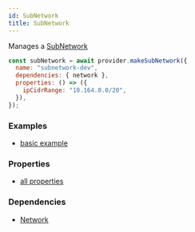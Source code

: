```yaml
---
id: SubNetwork
title: SubNetwork
---
```


Manages a [SubNetwork](https://cloud.google.com/compute/docs/reference/rest/v1/subnetworks)

```js
const subNetwork = await provider.makeSubNetwork({
  name: "subnetwork-dev",
  dependencies: { network },
  properties: () => ({
    ipCidrRange: "10.164.0.0/20",
  }),
});
```

### Examples

- [basic example](https://github.com/grucloud/grucloud/blob/master/examples/google/vm-network/iac.js)

### Properties

- [all properties](https://cloud.google.com/compute/docs/reference/rest/v1/subnetworks/insert)

### Dependencies

- [Network](./Network)
